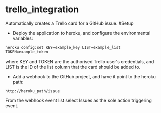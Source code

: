 trello_integration
==================

Automatically creates a Trello card for a GitHub issue.
#Setup
- Deploy the application to heroku, and configure the environmental variables:

`heroku config:set KEY=example_key LIST=example_list TOKEN=example_token`

where KEY and TOKEN are the authorised Trello user's credentials, and LIST is the ID of the list column that the card should be added to.

- Add a webhook to the GitHub project, and have it point to the heroku path:

`http://heroku_path/issue`

From the webhook event list select Issues as the sole action triggering event.

